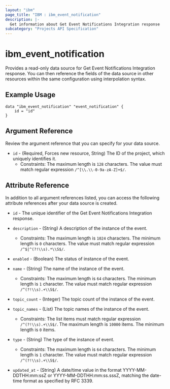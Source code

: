 ```yaml
---
layout: "ibm"
page_title: "IBM : ibm_event_notification"
description: |-
  Get information about Get Event Notifications Integration response
subcategory: "Projects API Specification"
---
```


# ibm_event_notification

Provides a read-only data source for Get Event Notifications Integration response. You can then reference the fields of the data source in other resources within the same configuration using interpolation syntax.

## Example Usage

```hcl
data "ibm_event_notification" "event_notification" {
	id = "id"
}
```

## Argument Reference

Review the argument reference that you can specify for your data source.

* `id` - (Required, Forces new resource, String) The ID of the project, which uniquely identifies it.
  * Constraints: The maximum length is `128` characters. The value must match regular expression `/^[\\.\\-0-9a-zA-Z]+$/`.

## Attribute Reference

In addition to all argument references listed, you can access the following attribute references after your data source is created.

* `id` - The unique identifier of the Get Event Notifications Integration response.
* `description` - (String) A description of the instance of the event.
  * Constraints: The maximum length is `1024` characters. The minimum length is `0` characters. The value must match regular expression `/^$|^(?!\\s).*\\S$/`.

* `enabled` - (Boolean) The status of instance of the event.

* `name` - (String) The name of the instance of the event.
  * Constraints: The maximum length is `64` characters. The minimum length is `1` character. The value must match regular expression `/^(?!\\s).+\\S$/`.

* `topic_count` - (Integer) The topic count of the instance of the event.

* `topic_names` - (List) The topic names of the instance of the event.
  * Constraints: The list items must match regular expression `/^(?!\\s).+\\S$/`. The maximum length is `10000` items. The minimum length is `0` items.

* `type` - (String) The type of the instance of event.
  * Constraints: The maximum length is `64` characters. The minimum length is `1` character. The value must match regular expression `/^(?!\\s).+\\S$/`.

* `updated_at` - (String) A date/time value in the format YYYY-MM-DDTHH:mm:ssZ or YYYY-MM-DDTHH:mm:ss.sssZ, matching the date-time format as specified by RFC 3339.

